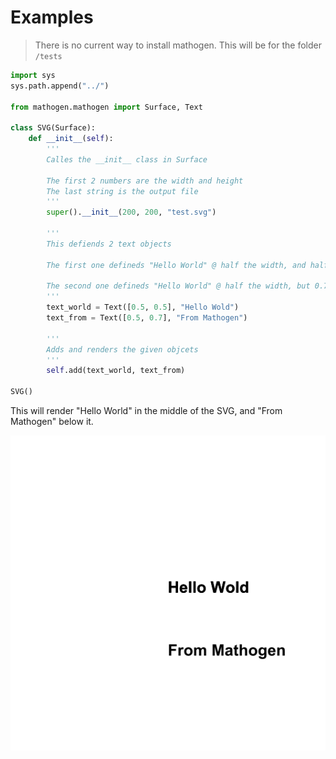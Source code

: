 # Examples
> There is no current way to install mathogen. This will be for the folder `/tests`
```py
import sys
sys.path.append("../")

from mathogen.mathogen import Surface, Text

class SVG(Surface):
    def __init__(self):
        '''
        Calles the __init__ class in Surface

        The first 2 numbers are the width and height
        The last string is the output file
        '''
        super().__init__(200, 200, "test.svg")

        '''
        This defiends 2 text objects

        The first one defineds "Hello World" @ half the width, and half the height (or center)

        The second one defineds "Hello World" @ half the width, but 0.7 of the height
        '''
        text_world = Text([0.5, 0.5], "Hello Wold")
        text_from = Text([0.5, 0.7], "From Mathogen")

        '''
        Adds and renders the given objcets
        '''
        self.add(text_world, text_from)

SVG()
```
This will render "Hello World" in the middle of the SVG, and "From Mathogen" below it.

![](https://github.com/YummyOreo/mathogen/blob/main/docs/images/test.svg)
